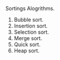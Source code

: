 Sortings Alogrithms.
1. Bubble sort.
2. Insertion sort.
3. Selection sort.
4. Merge sort.
5. Quick sort.
6. Heap sort.
